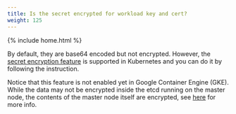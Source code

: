 ```yaml
---
title: Is the secret encrypted for workload key and cert?
weight: 125
---
```

{% include home.html %}

By default, they are base64 encoded but not encrypted. However, the [secret encryption feature](https://kubernetes.io/docs/tasks/administer-cluster/encrypt-data/) is supported in Kubernetes and you can do it by following the instruction.

Notice that this feature is not enabled yet in Google Container Engine (GKE). While the data may not be encrypted inside the etcd running on the master node, the contents of the master node itself are encrypted, see [here](https://cloud.google.com/security/encryption-at-rest/default-encryption/#encryption_of_data_at_rest) for more info.

